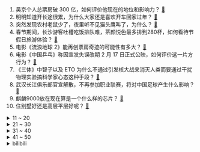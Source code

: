 1. 吴京个人总票房破 300 亿，如何评价他现在的地位和影响力？ [:link:](https://www.zhihu.com/question/580341795)
2. 明明知道开长途很累，为什么大家还是喜欢开车回家过年？ [:link:](https://www.zhihu.com/question/579246861)
3. 突然发现农村老鼠少了，夜里听不见猫头鹰叫了，为什么？ [:link:](https://www.zhihu.com/question/565244381)
4. 春节期间，长沙游客吐槽吃饭排队难，茶颜悦色最多排到280杯，如何看待节假日旅游体验？ [:link:](https://www.zhihu.com/question/580480154)
5. 电影《流浪地球 2》能再创票房奇迹的可能性有多大？ [:link:](https://www.zhihu.com/question/577753122)
6. 电影《中国乒乓》称因宣发失误改期 2 月 17 日正式公映，如何评价这一片方行为？ [:link:](https://www.zhihu.com/question/580508727)
7. 《三体》中智子以及 ETO 为什么不通过引发核大战来消灭人类而要通过干扰物理实验搞科学家心态这种手段？ [:link:](https://www.zhihu.com/question/580361301)
8. 武汉长江俱乐部官宣解散，不再参加职业联赛，将对中国足球产生什么影响？ [:link:](https://www.zhihu.com/question/580486993)
9. 麒麟9000放在现在算是一个什么样的芯片？ [:link:](https://www.zhihu.com/question/533516823)
10. 住别墅好还是高层平层好呢？ [:link:](https://www.zhihu.com/question/436871543)
<details>
<summary>11 ~ 20</summary>

11. 美国一男子被狗射杀，因狗误踩步枪扳机，如何避免此类事故发生？ [:link:](https://www.zhihu.com/question/580473633)
12. 柯洁的围棋水平到底有多厉害？ [:link:](https://www.zhihu.com/question/569654616)
13. 「烟花刺客」出现，网红「加特林」单价上百仍需抢，消费上千听个响，这款烟花爆火的原因有哪些？ [:link:](https://www.zhihu.com/question/579009150)
14. 农村房子被吐槽「丑」得千篇一律，什么才是中国式的美丽乡村？如何走出中国乡村的审美困境？ [:link:](https://www.zhihu.com/question/577718191)
15. 电视剧《狂飙》第 24-25 集拍得怎么样？有哪些值得关注的剧情点？ [:link:](https://www.zhihu.com/question/580385896)
16. 60 岁师傅偶遇钢琴露了一手，工友「他应该属于钢琴，而不属于工地」，如何看待此事？ [:link:](https://www.zhihu.com/question/578057138)
17. 电影《满江红》有哪些细节与隐喻？ [:link:](https://www.zhihu.com/question/579865692)
18. 生命体为什么要向着复杂化的方向进化? [:link:](https://www.zhihu.com/question/580377057)
19. 曹仁在襄樊的时候干嘛不和南郡一样突击关羽？ [:link:](https://www.zhihu.com/question/580229307)
20. Windows的nt内核占比最大的语言是C还是C++？ [:link:](https://www.zhihu.com/question/579782142)
</details>
<details>
<summary>21 ~ 30</summary>

21. 古代没有焊接技术，那古代造船是怎么保证船不漏水的呢？ [:link:](https://www.zhihu.com/question/573067851)
22. 今年相册里哪张过年的照片有你特别的故事？ [:link:](https://www.zhihu.com/question/580489980)
23. 俄情报机构称「乌克兰在核电站藏有美援武器，乌当局在效仿恐怖分子」，如何解读该举动？具有哪些风险？ [:link:](https://www.zhihu.com/question/580212265)
24. 《三体》中的科学边界到底应该怎么理解？科学真的有边界吗？ [:link:](https://www.zhihu.com/question/579546439)
25. 你对《流浪地球 2》再次出现吴孟达有什么看法？ [:link:](https://www.zhihu.com/question/579791015)
26. 《三体》中的宇宙物理规律可以改变，那宇宙中什么可以亘古不变？ [:link:](https://www.zhihu.com/question/580193492)
27. 如果世界上就剩你一个人了，你会做什么？ [:link:](https://www.zhihu.com/question/361264164)
28. 如何评价剧版《三体》第 13 集？ [:link:](https://www.zhihu.com/question/579617431)
29. 复工在即，如何有效缓解复工焦虑？ [:link:](https://www.zhihu.com/question/580467436)
30. 美国 M1 坦克、德国豹 2 坦克将被派到乌克兰，意味着什么？对俄乌局势将产生哪些影响？ [:link:](https://www.zhihu.com/question/580418611)
</details>
<details>
<summary>31 ~ 40</summary>

31. 初婚人数首次跌破 1200 万人，创下自 1985 年以来新低，如何解读此数据？哪些因素影响结婚意愿？ [:link:](https://www.zhihu.com/question/580482572)
32. 如何评价张译在《满江红》里的表现？ [:link:](https://www.zhihu.com/question/580045028)
33. 首届中国麻将公开赛总奖金 100 万，已有 200 万名麻将爱好者成为「运动员」，你对此有何期待？ [:link:](https://www.zhihu.com/question/579615888)
34. 《三体》的英文名为什么是Three-body而不是Three-Bodies，这是不是语法错误？ [:link:](https://www.zhihu.com/question/579017605)
35. 为什么大多数孩子回家第一句话就是「我妈呢」？ [:link:](https://www.zhihu.com/question/579470348)
36. CCTV多久可以普及4K？ [:link:](https://www.zhihu.com/question/541242737)
37. 你们能想起来小时候最远的事是什么吗？ [:link:](https://www.zhihu.com/question/571251315)
38. 如果没有给好朋友发“新年快乐”，会觉得别扭吗？ [:link:](https://www.zhihu.com/question/580042389)
39. 为什么有人觉得骑公路车不安全？ [:link:](https://www.zhihu.com/question/576226348)
40. 张艺谋曾设想满江红全片一镜到底，但最后因节奏达不到放弃了，如何看待这一尝试？电影内容和形式有怎样关联？ [:link:](https://www.zhihu.com/question/580233561)
</details>
<details>
<summary>41 ~ 50</summary>

41. 《无名》开分 6.8、知乎推荐度 84%，这一成绩符合你的预期吗？ [:link:](https://www.zhihu.com/question/580424154)
42. 下架螺蛳粉后，台当局声称因「保护」岛内产业等，要下架麻辣花生、审查魔芋爽，如何评价台当局给出的理由？ [:link:](https://www.zhihu.com/question/579452945)
43. 《狂飙》这部电视剧中高启盛为什么没有像他哥哥走到最后？ [:link:](https://www.zhihu.com/question/580228378)
44. 过年被亲戚问到结婚、工作、工资，该如何巧妙回答？ [:link:](https://www.zhihu.com/question/579070917)
45. 1 月 26 日四川甘孜州泸定县发生 5.6 级地震，成都震感强烈，目前当地情况如何？ [:link:](https://www.zhihu.com/question/580529100)
46. 英国一跨性别女性因作为男性时强奸两名女性获罪，将被送往女子监狱，如何看待此事？这一做法是否合适？ [:link:](https://www.zhihu.com/question/580487434)
47. 如何评价《海贼王》漫画 1073 话情报？ [:link:](https://www.zhihu.com/question/580373338)
48. 雅思口语怎么备考？ [:link:](https://www.zhihu.com/question/35043813)
49. 如果丢一名战锤40k里的星际战士到鬼灭之刃里的世界会有什么后果？ [:link:](https://www.zhihu.com/question/569411736)
50. 男生玩乙女游戏很丢脸吗? [:link:](https://www.zhihu.com/question/578151940)
</details><details>
<summary>bilibili</summary>

1. 史上最离谱随机挑战！我们居然随机到去找邓超蹭饭！！！【第八期】 [:link:](//www.bilibili.com/video/BV1mx4y1M7m8)
2. 离谱！强行寄生在朋友家一周，他们回来后家里变成了... [:link:](//www.bilibili.com/video/BV11R4y187Np)
3. 快拿这个视频去诈骗你们化学老师 [:link:](//www.bilibili.com/video/BV1nG4y197jd)
4. 送完这个礼物，他再也没有回过我消息…… [:link:](//www.bilibili.com/video/BV1NG4y1Q7Lz)
5. 《重生之我在云轩做花魁》1—11集无回顾合集 [:link:](//www.bilibili.com/video/BV1GG4y197TB)
6. 《崩坏：星穹铁道》跃迁PV：「太空喜剧」 [:link:](//www.bilibili.com/video/BV1fA411R7pq)
7. 今年不一样的年夜饭！ [:link:](//www.bilibili.com/video/BV1eA411k7eb)
8. 脸不疼？硬撑罢了！2022年度动画打脸大总结！【泛式】 [:link:](//www.bilibili.com/video/BV1QM411q73e)
9. 我是如何从一名建筑工人成为百万粉丝UP主的？【读评论】 [:link:](//www.bilibili.com/video/BV1Sv4y1C7Ea)
10. 《原神》「流光拾遗之旅」——仙闻篇·木版年画 [:link:](//www.bilibili.com/video/BV11R4y187kj)
<details>
<summary>11 ~ 20</summary>

11. 零下-53℃？漠河极寒风冷，感受国内最低温的力量！【科技达】 [:link:](//www.bilibili.com/video/BV11Y4y1d7vq)
12. 耗费心血还原西游记里孙悟空所做的乌金丹！吃的一刻我沉默了… [:link:](//www.bilibili.com/video/BV1YG4y1F7mD)
13. 这款8年前的游戏放在21世纪确实有点早了 [:link:](//www.bilibili.com/video/BV18Y411X7wJ)
14. 旅行者：祝你新年好运来啊啊啊啊啊啊！！！ [:link:](//www.bilibili.com/video/BV14K411k7rx)
15. 爸爸：可恶，我到底生了个什么东西 [:link:](//www.bilibili.com/video/BV1UT41117L2)
16. 再见了，暴雪。 [:link:](//www.bilibili.com/video/BV14T41127z4)
17. “一开始很搞笑很可爱，但最后绷不住了” [:link:](//www.bilibili.com/video/BV1sM411q7Er)
18. 它，今年春节档最“奇怪”的电影？ [:link:](//www.bilibili.com/video/BV1u84y177ui)
19. "他死在了最爱我的那一天，遗愿是让我永远忘记他" [:link:](//www.bilibili.com/video/BV1c24y1r73F)
20. 喜欢2022的每个瞬间，2023年接好运！ [:link:](//www.bilibili.com/video/BV1P8411w7Yf)
</details>
<details>
<summary>21 ~ 30</summary>

21. 怎样在游戏里分辨中国狙击手？ [:link:](//www.bilibili.com/video/BV1SD4y1n7su)
22. 在非洲打赌能刷新什么记录？【小约翰】 [:link:](//www.bilibili.com/video/BV1A8411w723)
23. 神仙打架！史上最强！《流浪地球2》《满江红》《熊出没之伴我熊芯》《中国乒乓》《无名》《深海》《交换人生》2023春节档排雷报告 [:link:](//www.bilibili.com/video/BV12Y411X7Ry)
24. 2023我的世界拜年纪 [:link:](//www.bilibili.com/video/BV1a24y167fo)
25. 【原神】抽奖送你满命胡桃和满命夜兰，请查收你的新年礼物！ [:link:](//www.bilibili.com/video/BV1nv4y1k7KM)
26. 当熊妈妈第一次当妈妈……虽然手忙脚乱但依然能感受到爱意满满呀～ [:link:](//www.bilibili.com/video/BV1CR4y1a7Qp)
27. 深度解析《流浪地球2》这是中国科幻迈向世界的一大步！ [:link:](//www.bilibili.com/video/BV1X8411w7mJ)
28. 库克帮雷军清库存？红米10A抵3000？我来试试！！ [:link:](//www.bilibili.com/video/BV1xv4y1k7YS)
29. 赔偿一百万！神庙逃亡为何沦为坑钱烂作？ [:link:](//www.bilibili.com/video/BV1qM411t7qN)
30. 疾 速 地 球 [:link:](//www.bilibili.com/video/BV1RG4y1D7bQ)
</details>
<details>
<summary>31 ~ 40</summary>

31. 耗时3天给德国室友炖了一盅佛跳墙, 他大受震撼 [:link:](//www.bilibili.com/video/BV1Dx4y1M7ky)
32. 奇怪！为什么北方人比南方人更爱看春晚？ [:link:](//www.bilibili.com/video/BV1CM411t7J3)
33. 【时代少年团】TNT春节太闹腾2023之曲苑杂坛 [:link:](//www.bilibili.com/video/BV1KR4y1Y7XL)
34. 兔 P P [:link:](//www.bilibili.com/video/BV1vP4y1r7qR)
35. 【原魔大电影】《丘神》第一季总集篇 [:link:](//www.bilibili.com/video/BV1vM411t7QK)
36. 冬季骑行东北，遭遇寒潮手指意外骨折，零下35度在破房子里睡了一夜 [:link:](//www.bilibili.com/video/BV1vT411f7Qg)
37. 预算拉满！打造梦中电竞办公室！ [:link:](//www.bilibili.com/video/BV1fD4y1J7u8)
38. 满配唐僧误入大观园 [:link:](//www.bilibili.com/video/BV13841137WS)
39. MC开局1像素，升级就会提高画质！最终超真实！ [:link:](//www.bilibili.com/video/BV1J24y1a7bG)
40. 什么年代了还在用神之眼？让可莉教你什么叫现代战争！【原神】 [:link:](//www.bilibili.com/video/BV1DD4y1J7EA)
</details>
<details>
<summary>41 ~ 50</summary>

41. 我的世界：开局8个钻石，完美速通地形，就是有点诡异 [:link:](//www.bilibili.com/video/BV15G4y197en)
42. 深圳市民中心灯光秀，惊现原神璃月BGM [:link:](//www.bilibili.com/video/BV1dT411Z7CC)
43. 泥头法师 我的世界永恒的MC生存 二周目EP6 [:link:](//www.bilibili.com/video/BV12G4y1X7Jm)
44. 制作“二踢脚”伴侣 [:link:](//www.bilibili.com/video/BV1RG4y1X736)
45. 【全网最完整】小胖挑战九转大肠 评委尝后咬牙切齿 小胖高呼“值了” [:link:](//www.bilibili.com/video/BV15T411f7WE)
46. 朋友第一次演大佐，结果他不像演的！ [:link:](//www.bilibili.com/video/BV1xA411k7EW)
47. 【杨扬/京歌】钟离贺岁大戏「千秋契月」原神cv原创曲/云堇 [:link:](//www.bilibili.com/video/BV1DG4y1C7SP)
48. 笑死我了，我妈过年抓到我爸“出轨”，王者荣耀应该对这件事负全责 [:link:](//www.bilibili.com/video/BV1Yy4y1d7wn)
49. 这不大水冲了王龙庙了吗？ [:link:](//www.bilibili.com/video/BV1Nx4y1M72N)
50. 终于来了！我愿称之为世界上最好吃的麻辣牛肉干！ [:link:](//www.bilibili.com/video/BV1tT41127KE)
</details>
<details>
<summary>51 ~ 60</summary>

51. 欧皇是怎么用抽卡拜年的？ [:link:](//www.bilibili.com/video/BV1a8411w7E4)
52. “过年亲戚问混的怎么了，就给他看这个视频！” [:link:](//www.bilibili.com/video/BV1dG4y1X7M5)
53. 城 市 中 央 [:link:](//www.bilibili.com/video/BV1Dx4y1M7sY)
54. 【原神新春会】我不曾忘记 | 致旅行中的你 [:link:](//www.bilibili.com/video/BV1P24y1a7Lt)
55. 「明日方舟」我准备了三年的时间，只为这一刻——一次性!精二两百个干员! [:link:](//www.bilibili.com/video/BV1ny4y1d7EV)
56. 我要做手术了，准备麻醉！警长：让我来吧！（上膛 [:link:](//www.bilibili.com/video/BV1qd4y157wP)
57. 🏮你被骗了，但是中国风🏮 [:link:](//www.bilibili.com/video/BV1SD4y1J7uY)
58. 票房第一居然没了！但它才是中国电影的希望！ [:link:](//www.bilibili.com/video/BV1Z341197Ti)
59. 坦克能回血，就可以劈吕布了 [:link:](//www.bilibili.com/video/BV12Y411X7sk)
60. 直升机能够飞起来，没有想那么简单，三分钟从原理到实操讲解 [:link:](//www.bilibili.com/video/BV1RG4y1X7cR)
</details>
<details>
<summary>61 ~ 70</summary>

61. 顺手牵羊之学以致用 [:link:](//www.bilibili.com/video/BV1HT411f7Pr)
62. 【2023东方新春宴·千华永缘】 [:link:](//www.bilibili.com/video/BV1824y1r7mK)
63. 把鸵鸟蛋做成咸蛋味道究竟如何？看着还是溏心的！ [:link:](//www.bilibili.com/video/BV1bd4y1W7Xh)
64. 是兔年，但拿鸡整活...... [:link:](//www.bilibili.com/video/BV1vx4y1M7db)
65. 1W造成3000！满血秒杀！我与神明画押！一拳打死你！ [:link:](//www.bilibili.com/video/BV1dv4y1C7xc)
66. 30岁小伙住在40元旅馆过年，第一次吃麦当劳汉堡 [:link:](//www.bilibili.com/video/BV1BY4y1d7nC)
67. 人类满级身法 [:link:](//www.bilibili.com/video/BV13P4y1z7Fm)
68. 当亲戚小孩来你家  撒旦:… [:link:](//www.bilibili.com/video/BV1gR4y1Y7yk)
69. “郝郝反思”一下，春晚小品《坑》到底坑了谁？ [:link:](//www.bilibili.com/video/BV19P4y1z7Ro)
70. 两个人，两台电脑怀着梦想海骇阔工作室成立了！！！ [:link:](//www.bilibili.com/video/BV1mK411k7Yu)
</details>
<details>
<summary>71 ~ 80</summary>

71. 【假装讲电影】男人时间循环！被困婚礼当天！彻底解放天性！和伴娘玩嗨了！ [:link:](//www.bilibili.com/video/BV1q3411R7pL)
72. 【没啥用科技】智能良筷，喂你而来 [:link:](//www.bilibili.com/video/BV1Ax4y1M7cG)
73. 瞎做的战术盔甲 [:link:](//www.bilibili.com/video/BV1Ys4y1x7jJ)
74. 10年9部，《熊出没》越看越想哭…… [:link:](//www.bilibili.com/video/BV1mG4y1D7UT)
75. 什么样的人会不小心弄丢一枚核弹？ [:link:](//www.bilibili.com/video/BV1XA411o7zn)
76. 【半佛】作为魔法，海蓝之谜卖的过于便宜 [:link:](//www.bilibili.com/video/BV1Av4y1y7xh)
77. 越是没有武器，越要变得强大！ [:link:](//www.bilibili.com/video/BV17x4y1M79L)
78. 《太想火就把所有流量密码全塞进一个视频了》 [:link:](//www.bilibili.com/video/BV1kY4y1d7xT)
79. 这个齐天大圣孙悟空烟花有点东西！ [:link:](//www.bilibili.com/video/BV19s4y1t7ea)
80. 胡桃的rap我真的不敢多看一眼 [:link:](//www.bilibili.com/video/BV1484y1j77A)
</details>
<details>
<summary>81 ~ 90</summary>

81. "完蛋了"放在嘴上的韩国人 躺的很平又摆烂 [:link:](//www.bilibili.com/video/BV12P4y1r7Kx)
82. 欧洲超万人聚集，只为来过中国年，场面吓人！ [:link:](//www.bilibili.com/video/BV1ns4y147Hc)
83. 【友尽局】玩的挺好，下次别玩了啊 [:link:](//www.bilibili.com/video/BV1eT411Z7ke)
84. 温迪来璃月了！温迪钟离一见面就直接互吹了起来！俩神都太能吹了！隔着屏幕都想笑！【磬弦奏华夜】原神3.4海灯节剧情第三天 [:link:](//www.bilibili.com/video/BV1Us4y1x7CN)
85. #抓兔兔碰运气# 兔年抓福兔啦！快来！！抓到就有好运气！ [:link:](//www.bilibili.com/video/BV1TR4y1Y7Go)
86. 迟来的回家vlog！｜嘴碎｜婚礼｜麻辣烫｜放烟花 [:link:](//www.bilibili.com/video/BV1XR4y187Pm)
87. “没有人带你看烟花的话 我带你看”、 [:link:](//www.bilibili.com/video/BV19G4y1F74j)
88. 【黑胶完整】“带来这首「我（你）不配」” [:link:](//www.bilibili.com/video/BV1qY4y1o7F1)
89. 一秒钟背个单词“revolution” [:link:](//www.bilibili.com/video/BV1NP4y1z7f7)
90. 【睡前消息541】社会化抚养概论 [:link:](//www.bilibili.com/video/BV1ED4y1n7MD)
</details>
<details>
<summary>91 ~ 100</summary>

91. 【鬼畜电影】熊出没之雪岭熊疯（90分钟完整版） [:link:](//www.bilibili.com/video/BV1EG4y1c7zX)
92. 一盘摆成画的菜要多少钱？九吃帝王蟹，还要吞下传世名画【凭啥这么贵ep51-蟹仙画宴】 [:link:](//www.bilibili.com/video/BV19y4y1R7ry)
93. 860万粉丝UP主开什么车？中国BOY又又换车了！ [:link:](//www.bilibili.com/video/BV1SY4y1Z7AG)
94. 《初见照相馆》是全宇宙最好的小品！暗含15个无人发现的惊人细节！ [:link:](//www.bilibili.com/video/BV1vs4y147nd)
95. 做了一个梦，然后画了这个画 [:link:](//www.bilibili.com/video/BV1c24y1r7j2)
96. 对联：对对对，祝您新年快乐 [:link:](//www.bilibili.com/video/BV1ST411Z7KS)
97. 用10个月时间，亲手种一朵棉花是什么体验？ [:link:](//www.bilibili.com/video/BV1E8411P7qa)
98. 和家人一起看抬头见喜！ [:link:](//www.bilibili.com/video/BV1hP4y1r7AF)
99. 吐槽完今年春晚，我很怀念她【飘飘】 [:link:](//www.bilibili.com/video/BV1oG4y1X7G7)
100. 高科技声波清洗骷髅钻石饰品一秒告诉你它有多脏 [:link:](//www.bilibili.com/video/BV16v4y1r7DC)
</details></details>